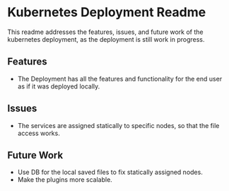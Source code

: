 # Kubernetes Deployment Readme

This readme addresses the features, issues, and future work of the kubernetes deployment, as the deployment is still work in progress.

## Features

* The Deployment has all the features and functionality for the end user as if it was deployed locally.

## Issues

* The services are assigned statically to specific nodes, so that the file access works.

## Future Work

* Use DB for the local saved files to fix statically assigned nodes.
* Make the plugins more scalable.
